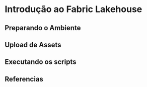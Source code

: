 # Introdução ao Fabric Lakehouse

## Preparando o Ambiente

## Upload de Assets

## Executando os scripts

## Referencias
